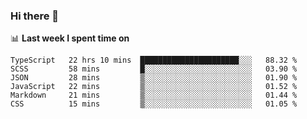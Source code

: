 ### Hi there 👋

<!--
**DBvc/DBvc** is a ✨ _special_ ✨ repository because its `README.md` (this file) appears on your GitHub profile.

Here are some ideas to get you started:

- 🔭 I’m currently working on ...
- 🌱 I’m currently learning ...
- 👯 I’m looking to collaborate on ...
- 🤔 I’m looking for help with ...
- 💬 Ask me about ...
- 📫 How to reach me: ...
- 😄 Pronouns: ...
- ⚡ Fun fact: ...
-->

📊 **Last week I spent time on**
<!--START_SECTION:waka-->

```text
TypeScript   22 hrs 10 mins  ██████████████████████░░░   88.32 %
SCSS         58 mins         █░░░░░░░░░░░░░░░░░░░░░░░░   03.90 %
JSON         28 mins         ▒░░░░░░░░░░░░░░░░░░░░░░░░   01.90 %
JavaScript   22 mins         ▒░░░░░░░░░░░░░░░░░░░░░░░░   01.52 %
Markdown     21 mins         ▒░░░░░░░░░░░░░░░░░░░░░░░░   01.44 %
CSS          15 mins         ▒░░░░░░░░░░░░░░░░░░░░░░░░   01.05 %
```

<!--END_SECTION:waka-->
